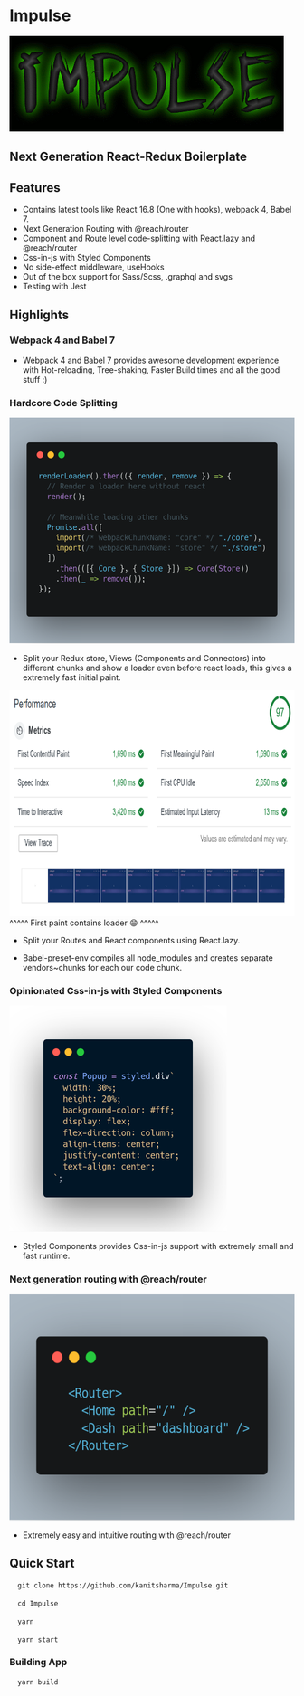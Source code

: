 # Impulse

<img src="codeimgs/logo.gif" />

## Next Generation React-Redux Boilerplate

## Features

- Contains latest tools like React 16.8 (One with hooks), webpack 4, Babel 7.
- Next Generation Routing with @reach/router
- Component and Route level code-splitting with React.lazy and @reach/router
- Css-in-js with Styled Components
- No side-effect middleware, useHooks
- Out of the box support for Sass/Scss, .graphql and svgs
- Testing with Jest

## Highlights

### Webpack 4 and Babel 7

- Webpack 4 and Babel 7 provides awesome development experience with Hot-reloading, Tree-shaking, Faster Build times and all the good stuff :)

### Hardcore Code Splitting

<img src="codeimgs/cs.png" height="400"  />

- Split your Redux store, Views (Components and Connectors) into different chunks and show a loader even before react loads, this gives a extremely fast initial paint.

<img src="codeimgs/performance.png" height="400" /> ^^^^^ First paint contains loader :smile: ^^^^^

- Split your Routes and React components using React.lazy.

- Babel-preset-env compiles all node_modules and creates separate vendors~chunks for each our code chunk.

### Opinionated Css-in-js with Styled Components

<img src="codeimgs/styled.png" height="400" />

- Styled Components provides Css-in-js support with extremely small and fast runtime.

### Next generation routing with @reach/router

<img src="codeimgs/routes.png"  height="400" />

- Extremely easy and intuitive routing with @reach/router

## Quick Start

```
  git clone https://github.com/kanitsharma/Impulse.git

  cd Impulse

  yarn

  yarn start
```

### Building App

```
  yarn build
```
